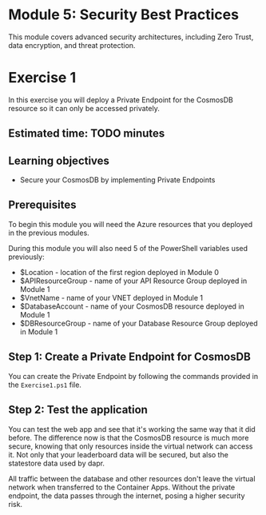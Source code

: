 # Module 5: Security Best Practices
This module covers advanced security architectures, including Zero Trust, data encryption, and threat protection. 

# Exercise 1
In this exercise you will deploy a Private Endpoint for the CosmosDB resource so it can only be accessed privately.

## Estimated time: TODO minutes

## Learning objectives
   - Secure your CosmosDB by implementing Private Endpoints

## Prerequisites

To begin this module you will need the Azure resources that you deployed in the previous modules.

During this module you will also need 5 of the PowerShell variables used previously:
 - $Location - location of the first region deployed in Module 0
 - $APIResourceGroup  - name of your API Resource Group deployed in Module 1
 - $VnetName - name of your VNET deployed in Module 1
 - $DatabaseAccount - name of your CosmosDB resource deployed in Module 1
 - $DBResourceGroup - name of your Database Resource Group deployed in Module 1

## Step 1: Create a Private Endpoint for CosmosDB

You can create the Private Endpoint by following the commands provided in the `Exercise1.ps1` file.

## Step 2: Test the application

You can test the web app and see that it's working the same way that it did before. The difference now is that the CosmosDB resource is much more secure, knowing that only resources inside the virtual network can access it. Not only that your leaderboard data will be secured, but also the statestore data used by dapr.

All traffic between the database and other resources don't leave the virtual network when transferred to the Container Apps. Without the private endpoint, the data passes through the internet, posing a higher security risk.